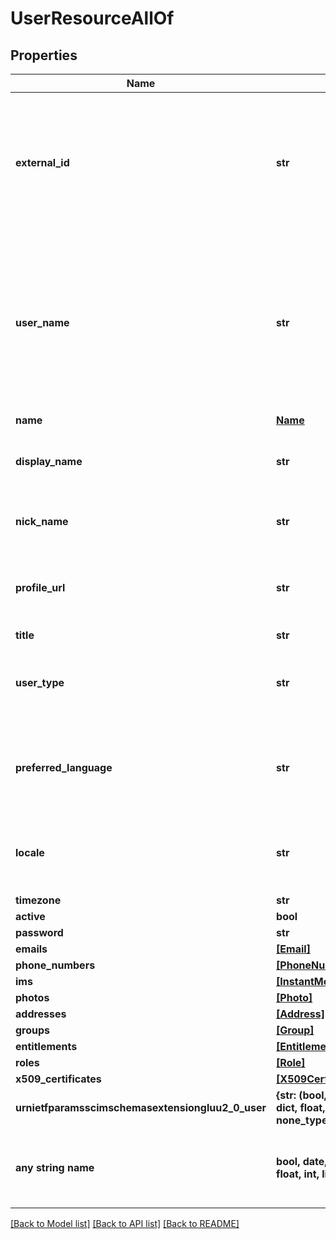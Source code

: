 # UserResourceAllOf


## Properties
Name | Type | Description | Notes
------------ | ------------- | ------------- | -------------
**external_id** | **str** | Identifier of the resource useful from the perspective of the provisioning client. See section 3.1 of RFC 7643 | [optional] 
**user_name** | **str** | Identifier for the user, typically used by the user to directly authenticate (id and externalId are opaque identifiers generally not known by users) | [optional] 
**name** | [**Name**](Name.md) |  | [optional] 
**display_name** | **str** | Name of the user suitable for display to end-users | [optional] 
**nick_name** | **str** | Casual way to address the user in real life | [optional] 
**profile_url** | **str** | URI pointing to a location representing the User&#39;s online profile | [optional] 
**title** | **str** |  | [optional] 
**user_type** | **str** | Used to identify the relationship between the organization and the user | [optional] 
**preferred_language** | **str** | Preferred language as used in the Accept-Language HTTP header | [optional] 
**locale** | **str** | Used for purposes of localizing items such as currency and dates | [optional] 
**timezone** | **str** |  | [optional] 
**active** | **bool** |  | [optional] 
**password** | **str** |  | [optional] 
**emails** | [**[Email]**](Email.md) |  | [optional] 
**phone_numbers** | [**[PhoneNumber]**](PhoneNumber.md) |  | [optional] 
**ims** | [**[InstantMessagingAddress]**](InstantMessagingAddress.md) |  | [optional] 
**photos** | [**[Photo]**](Photo.md) |  | [optional] 
**addresses** | [**[Address]**](Address.md) |  | [optional] 
**groups** | [**[Group]**](Group.md) |  | [optional] 
**entitlements** | [**[Entitlement]**](Entitlement.md) |  | [optional] 
**roles** | [**[Role]**](Role.md) |  | [optional] 
**x509_certificates** | [**[X509Certificate]**](X509Certificate.md) |  | [optional] 
**urnietfparamsscimschemasextensiongluu2_0_user** | **{str: (bool, date, datetime, dict, float, int, list, str, none_type)}** | Extended attributes | [optional] 
**any string name** | **bool, date, datetime, dict, float, int, list, str, none_type** | any string name can be used but the value must be the correct type | [optional]

[[Back to Model list]](../README.md#documentation-for-models) [[Back to API list]](../README.md#documentation-for-api-endpoints) [[Back to README]](../README.md)


